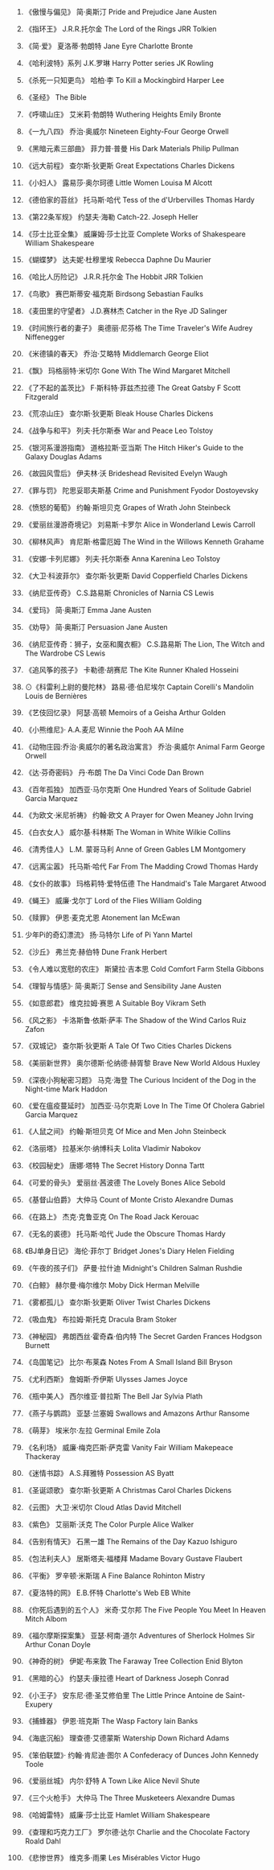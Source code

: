 1. 《傲慢与偏见》 简·奥斯汀 
Pride and Prejudice Jane Austen

2. 《指环王》 J.R.R.托尔金 
The Lord of the Rings JRR Tolkien

3. 《简·爱》 夏洛蒂·勃朗特 
Jane Eyre Charlotte Bronte

4. 《哈利波特》系列 J.K.罗琳 
Harry Potter series JK Rowling

5. 《杀死一只知更鸟》 哈柏·李 
To Kill a Mockingbird Harper Lee

6. 《圣经》
The Bible

7. 《呼啸山庄》 艾米莉·勃朗特 
Wuthering Heights Emily Bronte

8. 《一九八四》 乔治·奥威尔 
Nineteen Eighty-Four George Orwell

9. 《黑暗元素三部曲》 菲力普·普曼 
His Dark Materials Philip Pullman

10. 《远大前程》 查尔斯·狄更斯 
Great Expectations Charles Dickens

11. 《小妇人》 露易莎·奥尔珂德 
Little Women Louisa M Alcott

12. 《德伯家的苔丝》 托马斯·哈代 
Tess of the d'Urbervilles Thomas Hardy

13. 《第22条军规》 约瑟夫·海勒 
Catch-22. Joseph Heller

14. 《莎士比亚全集》 威廉姆·莎士比亚 
Complete Works of Shakespeare William Shakespeare

15. 《蝴蝶梦》 达夫妮·杜穆里埃 
Rebecca Daphne Du Maurier

16. 《哈比人历险记》 J.R.R.托尔金 
The Hobbit JRR Tolkien

17. 《鸟歌》 赛巴斯蒂安·福克斯 
Birdsong Sebastian Faulks

18. 《麦田里的守望者》 J.D.赛林杰 
Catcher in the Rye JD Salinger

19. 《时间旅行者的妻子》 奥德丽·尼芬格 
The Time Traveler's Wife Audrey Niffenegger

20. 《米德镇的春天》 乔治·艾略特 
Middlemarch George Eliot

21. 《飘》 玛格丽特·米切尔 
Gone With The Wind Margaret Mitchell

22. 《了不起的盖茨比》 F·斯科特·菲兹杰拉德 
The Great Gatsby F Scott Fitzgerald

23. 《荒凉山庄》 查尔斯·狄更斯 
Bleak House Charles Dickens

24. 《战争与和平》 列夫·托尔斯泰 
War and Peace Leo Tolstoy

25. 《银河系漫游指南》 道格拉斯·亚当斯 
The Hitch Hiker's Guide to the Galaxy Douglas Adams

26. 《故园风雪后》 伊夫林·沃 
Brideshead Revisited Evelyn Waugh

27. 《罪与罚》 陀思妥耶夫斯基
Crime and Punishment Fyodor Dostoyevsky

28. 《愤怒的葡萄》 约翰·斯坦贝克 
Grapes of Wrath John Steinbeck

29. 《爱丽丝漫游奇境记》 刘易斯·卡罗尔 
Alice in Wonderland Lewis Carroll

30. 《柳林风声》 肯尼斯·格雷厄姆 
The Wind in the Willows Kenneth Grahame

31. 《安娜·卡列尼娜》 列夫·托尔斯泰 
Anna Karenina Leo Tolstoy

32. 《大卫·科波菲尔》 查尔斯·狄更斯 
David Copperfield Charles Dickens

33. 《纳尼亚传奇》 C.S.路易斯 
Chronicles of Narnia CS Lewis

34. 《爱玛》 简·奥斯汀 
Emma Jane Austen

35. 《劝导》 简·奥斯汀 
Persuasion Jane Austen

36. 《纳尼亚传奇：狮子，女巫和魔衣橱》 C.S.路易斯 
The Lion, The Witch and The Wardrobe CS Lewis

37. 《追风筝的孩子》 卡勒德·胡赛尼 
The Kite Runner Khaled Hosseini

38. ⊙《科雷利上尉的曼陀林》 路易·德·伯尼埃尔 
Captain Corelli's Mandolin Louis de Bernières

39. 《艺伎回忆录》 阿瑟·高顿 
Memoirs of a Geisha Arthur Golden

40. 《小熊维尼》· A.A.麦尼 
Winnie the Pooh AA Milne

41. 《动物庄园:乔治·奥威尔的著名政治寓言》 乔治·奥威尔 
Animal Farm George Orwell

42. 《达·芬奇密码》 丹·布朗 
The Da Vinci Code Dan Brown

43. 《百年孤独》 加西亚·马尔克斯 
One Hundred Years of Solitude Gabriel Garcia Marquez

44. 《为欧文·米尼祈祷》 约翰·欧文 
A Prayer for Owen Meaney John Irving

45. 《白衣女人》 威尔基·科林斯 
The Woman in White Wilkie Collins

46. 《清秀佳人》 L.M. 蒙哥马利
Anne of Green Gables LM Montgomery

47. 《远离尘嚣》 托马斯·哈代 
Far From The Madding Crowd Thomas Hardy

48. 《女仆的故事》 玛格莉特·爱特伍德 
The Handmaid's Tale Margaret Atwood

49. 《蝇王》 威廉·戈尔丁 
Lord of the Flies William Golding

50. 《赎罪》 伊恩·麦克尤恩 
Atonement Ian McEwan

51. 少年Pi的奇幻漂流》 扬·马特尔 
Life of Pi Yann Martel

52. 《沙丘》 弗兰克·赫伯特 
Dune Frank Herbert

53. 《令人难以宽慰的农庄》 斯黛拉·吉本思 
Cold Comfort Farm Stella Gibbons

54. 《理智与情感》· 简·奥斯汀 
Sense and Sensibility Jane Austen

55. 《如意郎君》 维克拉姆·赛思 
A Suitable Boy Vikram Seth

56. 《风之影》 卡洛斯鲁·依斯·萨丰 
The Shadow of the Wind Carlos Ruiz Zafon

57. 《双城记》 查尔斯·狄更斯 
A Tale Of Two Cities Charles Dickens

58. 《美丽新世界》 奥尔德斯·伦纳德·赫胥黎 
Brave New World Aldous Huxley

59. 《深夜小狗秘密习题》 马克·海登 
The Curious Incident of the Dog in the Night-time Mark Haddon

60. 《爱在瘟疫蔓延时》 加西亚·马尔克斯 
Love In The Time Of Cholera Gabriel Garcia Marquez

61. 《人鼠之间》 约翰·斯坦贝克 
Of Mice and Men John Steinbeck

62. 《洛丽塔》 拉基米尔·纳博科夫 
Lolita Vladimir Nabokov

63. 《校园秘史》 唐娜·塔特 
The Secret History Donna Tartt

64. 《可爱的骨头》 爱丽丝·茜波德 
The Lovely Bones Alice Sebold

65. 《基督山伯爵》 大仲马 
Count of Monte Cristo Alexandre Dumas

66. 《在路上》 杰克·克鲁亚克 
On The Road Jack Kerouac

67. 《无名的裘德》 托马斯·哈代 
Jude the Obscure Thomas Hardy

68. 《BJ单身日记》 海伦·菲尔丁 
Bridget Jones's Diary Helen Fielding

69. 《午夜的孩子们》 萨曼·拉什迪 
Midnight's Children Salman Rushdie

70. 《白鲸》 赫尔曼·梅尔维尔 
Moby Dick Herman Melville

71. 《雾都孤儿》 查尔斯·狄更斯 
Oliver Twist Charles Dickens

72. 《吸血鬼》 布拉姆·斯托克 
Dracula Bram Stoker

73. 《神秘园》 弗朗西丝·霍奇森·伯内特 
The Secret Garden Frances Hodgson Burnett

74. 《岛国笔记》 比尔·布莱森 
Notes From A Small Island Bill Bryson

75. 《尤利西斯》 詹姆斯·乔伊斯 
Ulysses James Joyce

76. 《瓶中美人》 西尔维亚·普拉斯 
The Bell Jar Sylvia Plath

77. 《燕子与鹦鹉》 亚瑟·兰塞姆 
Swallows and Amazons Arthur Ransome

78. 《萌芽》 埃米尔·左拉 
Germinal Emile Zola

79. 《名利场》 威廉·梅克匹斯·萨克雷 
Vanity Fair William Makepeace Thackeray

80. 《迷情书踪》 A.S.拜雅特 
Possession AS Byatt

81. 《圣诞颂歌》 查尔斯·狄更斯 
A Christmas Carol Charles Dickens

82. 《云图》 大卫·米切尔 
Cloud Atlas David Mitchell

83. 《紫色》 艾丽斯·沃克 
The Color Purple Alice Walker

84. 《告别有情天》 石黑一雄 
The Remains of the Day Kazuo Ishiguro

85. 《包法利夫人》 居斯塔夫·福楼拜 
Madame Bovary Gustave Flaubert

86. 《平衡》 罗辛顿·米斯瑞 
A Fine Balance Rohinton Mistry

87. 《夏洛特的网》 E.B.怀特 
Charlotte's Web EB White

88. 《你死后遇到的五个人》 米奇·艾尔邦 
The Five People You Meet In Heaven Mitch Albom

89. 《福尔摩斯探案集》 亚瑟·柯南·道尔 
Adventures of Sherlock Holmes Sir Arthur Conan Doyle

90. 《神奇的树》 伊妮·布来敦 
The Faraway Tree Collection Enid Blyton

91. 《黑暗的心》 约瑟夫·康拉德 
Heart of Darkness Joseph Conrad

92. 《小王子》 安东尼·德·圣艾修伯里 
The Little Prince Antoine de Saint-Exupery

93. 《捕蜂器》 伊恩·班克斯 
The Wasp Factory Iain Banks

94. 《海底沉船》 理查德·艾德蒙斯 
Watership Down Richard Adams

95. 《笨伯联盟》· 约翰·肯尼迪·图尔
A Confederacy of Dunces John Kennedy Toole

96. 《爱丽丝城》 内尔·舒特 
A Town Like Alice Nevil Shute

97. 《三个火枪手》 大仲马 
The Three Musketeers Alexandre Dumas

98. 《哈姆雷特》 威廉·莎士比亚 
Hamlet William Shakespeare

99. 《查理和巧克力工厂》 罗尔德·达尔 
Charlie and the Chocolate Factory Roald Dahl

100. 《悲惨世界》 维克多·雨果 
Les Misérables Victor Hugo
